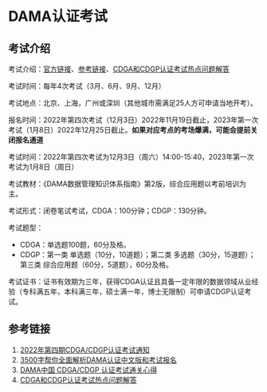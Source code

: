 # DAMA认证考试



## 考试介绍

考试介绍：[官方链接](https://mp.weixin.qq.com/s/VyQjNo3ePP90JIs79lRI4Q)、[参考链接](https://zhuanlan.zhihu.com/p/412874995)、[CDGA和CDGP认证考试热点问题解答](https://mp.weixin.qq.com/s?__biz=Mzg4MTY1MzYzMA==&mid=2247483916&idx=3&sn=4f987af5df327aeea581f0880ac76088&scene=21#wechat_redirect)

考试时间：每年4次考试（3月、6月、9月、12月）

考试地点：北京、上海，广州或深圳（其他城市需满足25人方可申请当地开考）。

报名时间：2022年第四次考试（12月3日）2022年11月19日截止，2023年第一次考试（1月8日）2022年12月25日截止。**如果对应考点的考场爆满，可能会提前关闭报名通道**

考试时间：2022年第四次考试为12月3日（周六）14:00-15:40，2023年第一次考试为1月8日（周日）



考试教材：《DAMA数据管理知识体系指南》第2版，综合应用题以考前培训为主。

考试形式：闭卷笔试考试，CDGA：100分钟；CDGP：130分钟。



考试题型：

- CDGA：单选题100题，60分及格。
- CDGP：第一类 单选题（10分，10道题）；第二类 多选题（30分，15道题）；第三类 综合应用题（60分，5道题），60分及格。

考试证书：证书有效期为三年，获得CDGA认证且具备一定年限的数据领域从业经验（专科满五年，本科满三年，硕士满一年，博士无限制）可申请CDGP认证考试。



## 参考链接

1. [2022年第四期CDGA/CDGP认证考试通知](https://mp.weixin.qq.com/s/hk4JAEvlRWw0gkkdH_xFHg)
2. [3500字帮你全面解析DAMA认证中文版和考试报名](https://mp.weixin.qq.com/s/VyQjNo3ePP90JIs79lRI4Q)
3. [DAMA中国 CDGA/CDGP 认证考试通关心得](https://zhuanlan.zhihu.com/p/412874995)
4. [CDGA和CDGP认证考试热点问题解答](https://mp.weixin.qq.com/s?__biz=Mzg4MTY1MzYzMA==&mid=2247483916&idx=3&sn=4f987af5df327aeea581f0880ac76088&scene=21#wechat_redirect)